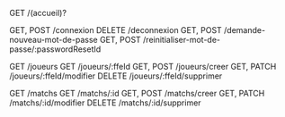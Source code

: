 GET /(accueil)?

GET, POST /connexion
DELETE    /deconnexion
GET, POST /demande-nouveau-mot-de-passe
GET, POST /reinitialiser-mot-de-passe/:passwordResetId

GET         /joueurs
GET         /joueurs/:ffeId
GET, POST   /joueurs/creer
GET, PATCH  /joueurs/:ffeId/modifier
DELETE      /joueurs/:ffeId/supprimer

GET         /matchs
GET         /matchs/:id
GET, POST   /matchs/creer
GET, PATCH  /matchs/:id/modifier
DELETE      /matchs/:id/supprimer